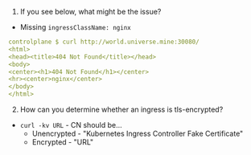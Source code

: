 
1) If you see below, what might be the issue?
- Missing `ingressClassName: nginx`
```yaml
controlplane $ curl http://world.universe.mine:30080/
<html>
<head><title>404 Not Found</title></head>
<body>
<center><h1>404 Not Found</h1></center>
<hr><center>nginx</center>
</body>
</html>
```

2) How can you determine whether an ingress is tls-encrypted?
- `curl -kv URL` - CN should be...
  - Unencrypted - "Kubernetes Ingress Controller Fake Certificate"
  - Encrypted - "URL"


